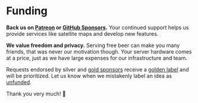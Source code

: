 # Funding

**Back us on [Patreon](https://www.patreon.com/photoprism) or [GitHub Sponsors](https://github.com/sponsors/photoprism).**
Your continued support helps us provide services like satellite maps and develop new features.

**We value freedom and privacy.** Serving free beer can make you many friends, that was never our motivation though.
Your server hardware comes at a price, just as we have large expenses for our infrastructure and team.

Requests endorsed by silver and [gold sponsors](https://github.com/photoprism/photoprism/blob/develop/SPONSORS.md) 
receive a [golden label](https://github.com/photoprism/photoprism/issues?q=is%3Aissue+is%3Aopen+label%3Asponsor) and will be prioritized. Let us know when we mistakenly label an idea as [unfunded](https://github.com/photoprism/photoprism/issues?q=is%3Aissue+is%3Aopen+label%3Aunfunded).

Thank you very much! 💜
